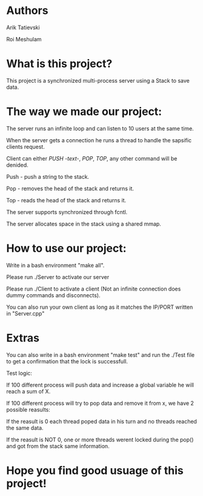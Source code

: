 # Authors
Arik Tatievski

Roi Meshulam

# What is this project?

This project is a synchronized multi-process server using a Stack to save data.

# The way we made our project:
The server runs an infinite loop and can listen to 10 users at the same time.

When the server gets a connection he runs a thread to handle the sapsific clients request.

Client can either *PUSH -text-*, *POP*, *TOP*, any other command will be denided.

Push - push a string to the stack.

Pop - removes the head of the stack and returns it.

Top - reads the head of the stack and returns it.

The server supports synchronized through fcntl.

The server allocates space in the stack using a shared mmap.

# How to use our project:

Write in a bash environment "make all".

Please run ./Server to activate our server

Please run ./Client to activate a client (Not an infinite connection does dummy commands and disconnects).

You can also run your own client as long as it matches the IP/PORT written in "Server.cpp"

# Extras
You can also write in a bash environment "make test" and run the ./Test file to get a confirmation that the lock is successfull.

Test logic:

If 100 different process will push data and increase a global variable he will reach a sum of X.

If 100 different process will try to pop data and remove it from x, we have 2 possible reasults:

If the reasult is 0 each thread poped data in his turn and no threads reached the same data.

If the reasult is NOT 0, one or more threads werent locked during the pop() and got from the stack same information.

# Hope you find good usuage of this project!
